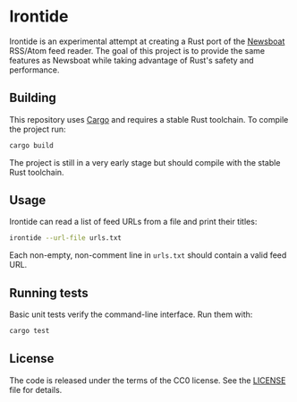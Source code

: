 # Irontide

Irontide is an experimental attempt at creating a Rust port of the [Newsboat](https://github.com/newsboat/newsboat) RSS/Atom feed reader. The goal of this project is to provide the same features as Newsboat while taking advantage of Rust's safety and performance.

## Building

This repository uses [Cargo](https://doc.rust-lang.org/cargo/) and requires a stable Rust toolchain. To compile the project run:

```bash
cargo build
```

The project is still in a very early stage but should compile with the stable Rust toolchain.

## Usage

Irontide can read a list of feed URLs from a file and print their titles:

```bash
irontide --url-file urls.txt
```

Each non-empty, non-comment line in `urls.txt` should contain a valid feed URL.

## Running tests

Basic unit tests verify the command-line interface. Run them with:

```bash
cargo test
```

## License

The code is released under the terms of the CC0 license. See the [LICENSE](LICENSE) file for details.

